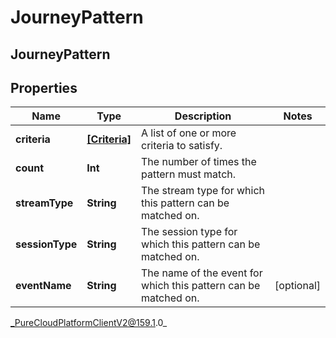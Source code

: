 # JourneyPattern

## JourneyPattern

## Properties

|Name | Type | Description | Notes|
|------------ | ------------- | ------------- | -------------|
| **criteria** | [**[Criteria]**](Criteria) | A list of one or more criteria to satisfy. | |
| **count** | **Int** | The number of times the pattern must match. | |
| **streamType** | **String** | The stream type for which this pattern can be matched on. | |
| **sessionType** | **String** | The session type for which this pattern can be matched on. | |
| **eventName** | **String** | The name of the event for which this pattern can be matched on. | [optional] |



_PureCloudPlatformClientV2@159.1.0_
